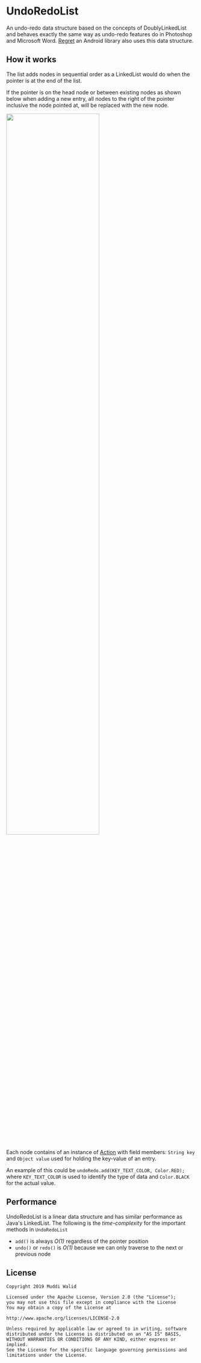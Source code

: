 # UndoRedoList

An undo-redo data structure based on the concepts of DoublyLinkedList and behaves exactly the same way as undo-redo features do in Photoshop and Microsoft Word. [Regret](https://github.com/Muddz/Regret) an Android library also uses this data structure.

## How it works

The list adds nodes in sequential order as a LinkedList would do when the pointer is at the end of the list.

If the pointer is on the head node or between existing nodes as shown below when adding a new entry, all nodes to the right of the pointer inclusive the node pointed at, will be replaced with the new node.

<img src="https://github.com/Muddz/UndoRedoList/blob/master/src/main/resources/AddBetweenElements.png" width="70%">

Each node contains of an instance of [Action](https://github.com/Muddz/UndoRedoList/blob/master/src/main/java/Action.java) with field members: `String key` and `Object value` used for holding the key-value of an entry. 

An example of this could be `undoRedo.add(KEY_TEXT_COLOR, Color.RED);`
where `KEY_TEXT_COLOR` is used to identify the type of data and `Color.BLACK` for the actual value.

## Performance
UndoRedoList is a linear data structure and has similar performance as Java's LinkedList.
The following is the *time-complexity* for the important methods in `UndoRedoList`

- `add()` is always *O(1)* regardless of the pointer position
- `undo()` or `redo()` is *O(1)* because we can only traverse to the next or previous node


## License

    Copyright 2019 Muddi Walid

    Licensed under the Apache License, Version 2.0 (the "License");
    you may not use this file except in compliance with the License
    You may obtain a copy of the License at

    http://www.apache.org/licenses/LICENSE-2.0

    Unless required by applicable law or agreed to in writing, software
    distributed under the License is distributed on an "AS IS" BASIS,
    WITHOUT WARRANTIES OR CONDITIONS OF ANY KIND, either express or implied.
    See the License for the specific language governing permissions and
    limitations under the License.
